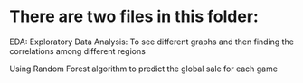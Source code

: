 # There are two files in this folder:
  
  EDA: Exploratory Data Analysis: To see different graphs and then finding the correlations among different regions
  
  Using Random Forest algorithm to predict the global sale for each game

